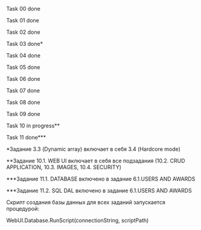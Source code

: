 Task 00 done

Task 01 done

Task 02 done

Task 03 done*

Task 04 done

Task 05 done

Task 06 done

Task 07 done

Task 08 done

Task 09 done

Task 10 in progress**

Task 11 done***

*Задание 3.3 (Dynamic array) включает в себя 3.4 (Hardcore mode)

**Задание 10.1. WEB UI включает в себя все подзадания (10.2. CRUD APPLICATION, 10.3. IMAGES, 10.4. SECURITY)

***Задание 11.1. DATABASE включено в задание 6.1.USERS AND AWARDS

***Задание 11.2. SQL DAL включено в задание  6.1.USERS AND AWARDS

Скрипт создания базы данных для всех заданий запускается процедурой:

WebUI.Database.RunScript(connectionString, scriptPath)
